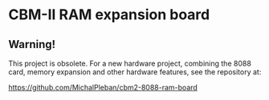 # CBM-II RAM expansion board

## Warning!

This project is obsolete. For a new hardware project, combining the 8088 card, memory expansion and other hardware features, see the repository at:

https://github.com/MichalPleban/cbm2-8088-ram-board
